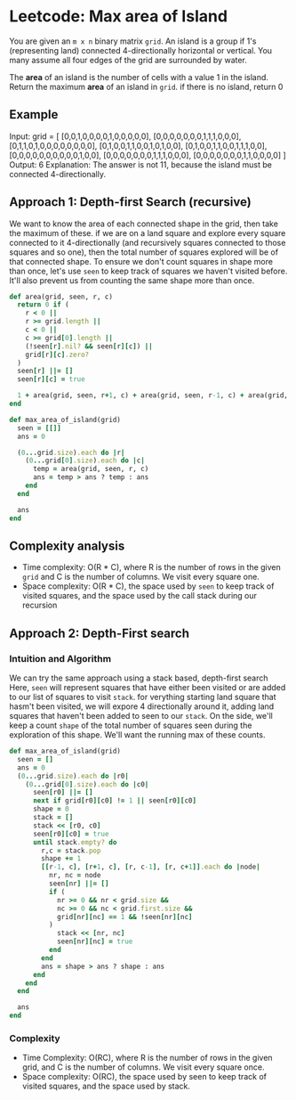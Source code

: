 # Leetcode: Max area of Island

You are given an `m x n` binary matrix `grid`. An island is a group if 1's (representing land) connected 4-directionally
horizontal or vertical. You many assume all four edges of the grid are surrounded by water.

The **area** of an island is the number of cells with a value 1 in the island.
Return the maximum **area** of an island in `grid`. if there is no island, return 0

## Example
Input: grid = [
  [0,0,1,0,0,0,0,1,0,0,0,0,0],
  [0,0,0,0,0,0,0,1,1,1,0,0,0],
  [0,1,1,0,1,0,0,0,0,0,0,0,0],
  [0,1,0,0,1,1,0,0,1,0,1,0,0],
  [0,1,0,0,1,1,0,0,1,1,1,0,0],
  [0,0,0,0,0,0,0,0,0,0,1,0,0],
  [0,0,0,0,0,0,0,1,1,1,0,0,0],
  [0,0,0,0,0,0,0,1,1,0,0,0,0]
]
Output: 6
Explanation: The answer is not 11, because the island must be connected 4-directionally.

## Approach 1: Depth-first Search (recursive)
We want to know the area of each connected shape in the grid, then take the maximum of these.
if we are on a land square and explore every square connected to it 4-directionally (and recursively squares connected
  to those squares and so one), then the total number of squares explored will be of that connected shape.
To ensure we don't count squares in shape more than once, let's use `seen` to keep track of squares we haven't visited
before. It'll also prevent us from counting the same shape more than once.

```ruby
def area(grid, seen, r, c)
  return 0 if (
    r < 0 ||
    r >= grid.length ||
    c < 0 ||
    c >= grid[0].length ||
    (!seen[r].nil? && seen[r][c]) ||
    grid[r][c].zero?
  )
  seen[r] ||= []
  seen[r][c] = true

  1 + area(grid, seen, r+1, c) + area(grid, seen, r-1, c) + area(grid, seen, r, c-1) + area(grid, seen, r, c+1)
end

def max_area_of_island(grid)
  seen = [[]]
  ans = 0

  (0...grid.size).each do |r|
    (0...grid[0].size).each do |c|
      temp = area(grid, seen, r, c)
      ans = temp > ans ? temp : ans
    end
  end

  ans
end
```

## Complexity analysis
- Time complexity: O(R * C), where R is the number of rows in the given `grid` and C is the number of columns. We visit
  every square one.
- Space complexity: O(R * C), the space used by `seen` to keep track of visited squares, and the space used by the call
  stack during our recursion

## Approach 2: Depth-First search
### Intuition and Algorithm
We can try the same approach using a stack based, depth-first search
Here, `seen` will represent squares that have either been visited or are added to our list of squares to visit `stack`.
for verything starting land square that hasm't been visited, we will expore 4 directionally around it, adding land
  squares that haven't been added to seen to our `stack`.
On the side, we'll keep a count `shape` of the total number of squares seen during the exploration of this shape.
  We'll want the running max of these counts.
```ruby
def max_area_of_island(grid)
  seen = []
  ans = 0
  (0...grid.size).each do |r0|
    (0...grid[0].size).each do |c0|
      seen[r0] ||= []
      next if grid[r0][c0] != 1 || seen[r0][c0]
      shape = 0
      stack = []
      stack << [r0, c0]
      seen[r0][c0] = true
      until stack.empty? do
        r,c = stack.pop
        shape += 1
        [[r-1, c], [r+1, c], [r, c-1], [r, c+1]].each do |node|
          nr, nc = node
          seen[nr] ||= []
          if (
            nr >= 0 && nr < grid.size &&
            nc >= 0 && nc < grid.first.size &&
            grid[nr][nc] == 1 && !seen[nr][nc]
          )
            stack << [nr, nc]
            seen[nr][nc] = true
          end
        end
        ans = shape > ans ? shape : ans
      end
    end
  end

  ans
end
```

### Complexity
- Time Complexity: O(RC), where R is the number of rows in the given grid, and C is the number of columns. We visit every square once.
- Space complexity: O(RC), the space used by seen to keep track of visited squares, and the space used by stack.
